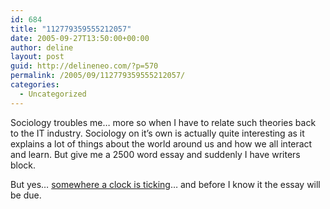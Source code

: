 ```yaml
---
id: 684
title: "112779359555212057"
date: 2005-09-27T13:50:00+00:00
author: deline
layout: post
guid: http://delineneo.com/?p=570
permalink: /2005/09/112779359555212057/
categories:
  - Uncategorized
---
```

Sociology troubles me&#8230; more so when I have to relate such theories back to the IT industry. Sociology on it&#8217;s own is actually quite interesting as it explains a lot of things about the world around us and how we all interact and learn. But give me a 2500 word essay and suddenly I have writers block.

But yes&#8230; [somewhere a clock is ticking](http://www.azlyrics.com/lyrics/snowpatrol/somewhereaclockisticking.html)&#8230; and before I know it the essay will be due.
